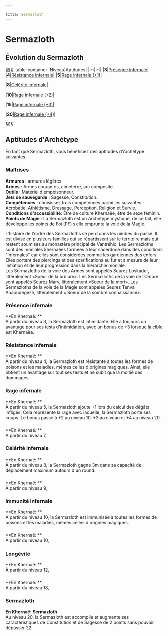 ```yaml
---

title: Sermazloth
---
```

# Sermazloth   
## Évolution du Sermazloth  
§§§ .table-container
|Niveau|Aptitudes|
|:-:|:-:|
|**3**|[Présence infernale](#presence-infernale)|
|**4**|[Résistance infernale](#resistance-infernale)|
|**5**|[Rage infernale (+1)](#rage-infernale)|

|**8**|[Célérité infernale](#celerite-infernale)|

|**10**|[Rage infernale (+2)](#rage-infernale)|

|**15**|[Rage infernale (+3)](#rage-infernale)|

|**20**|[Rage infernale (+4)](#rage-infernale)|

§§§

## Aptitudes d'Archétype  
En tant que Sermazloth, vous bénéficiez des aptitudes d'Archétype suivantes.

### Maîtrises  
**Armures** : armures légères  
**Armes** : Armes courantes, cimeterre, arc composite  
**Outils** : Matériel d'empoisonneur.    
**Jets de sauvegarde** : Sagesse, Constitution.    
**Compétences** : choisissez trois compétences parmi les suivantes : Acrobatie, Athlétisme, Dressage, Perception, Religion et Survie.    
**Conditions d'accessibilité**: Être de culture Khernaëe, être de sexe féminin.    
**Points de Magie** : La Sermazloth est un Archétype mystique, de ce fait, elle développe les points de Foi (PF) s’elle emprunte la voie de la Magie.  

L'histoire de l'ordre des Sermazloths se perd dans les nimbes du passé. Il est divisé en plusieurs familles qui se répartissent sur le territoire mais qui restent soumises au monastère principal de Vantréhic. Les Sermazloths sont des moniales khernaëes formées à leur sacerdoce dans des conditions "infernales" car elles sont considérées comme les gardiennes des enfers. Elles portent des piercings et des scarifications au fur et à mesure de leur initiation et de leur progression dans la hiérarchie moniale.     
Les Sermazloths de la voie des Armes sont appelés Seurez Loskadur, littéralement «Soeur de la brûlure». Les Sermazloths de la voie de l’Ombre sont appelés Seurez Marv, littéralement «Soeur de la mort». Les Sermazloths de la voie de la Magie sont appelés Seurez Tenval Anaoudegezh, littéralement « Soeur de la sombre connaissance».  

### Présence infernale  
**En Khernaë: **    
À partir du niveau 3,  la Sermazloth est intimidante. Elle a toujours un avantage pour ses tests d'intimidation, avec un bonus de +3 lorsque la cible est Khernaëe.   

### Résistance infernale  
**En Khernaë: **    
À partir du niveau 4, la Sermazloth est résistante à toutes les formes de poisons et les maladies, mêmes celles d'origines magiques. Ainsi, elle obtient un avantage sur tout ses tests et ne subit que la moitié des dommages.    


### Rage infernale
**En Khernaë: **  
À partir du niveau 5,  la Sermazloth ajoute +1 lors du calcul des dégâts infligés. Cela représente la rage avec laquelle, la Sermazloth porte ses coups. Le bonus passe à +2 au niveau 10, +3 au niveau et +4 au niveau 20.   

###
**En Khernaë: **  
À partir du niveau 7,

### Célérité infernale
**En Khernaë: **  
À partir du niveau 8,  la Sermazloth gagne 3m dans sa capacité de déplacement maximum autours d'un round.

###  
**En Khernaë: **  
À partir du niveau 9,

### Immunité infernale
**En Khernaë: **  
A partir du niveau 10, la Sermazloth est immunisée à toutes les formes de poisons et les maladies, mêmes celles d'origines magiques.

###
**En Khernaë: **  
A partir du niveau 10,

### Longévité
**En Khernaë: **  
À partir du niveau 12,

###
**En Khernaë: **  
A partir du niveau 18,

### Sermazloth  
**En Khernaë: Sermazloth**  
Au niveau 20, la Sermazloth est accomplie et augmente ses caractéristiques de Constitution et de Sagesse de 2 points sans pouvoir dépasser 22.
